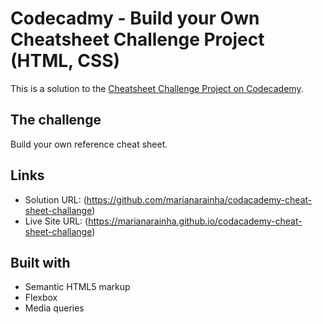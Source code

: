 # Codecadmy - Build your Own Cheatsheet Challenge Project (HTML, CSS)

This is a solution to the [Cheatsheet Challenge Project on Codecademy](https://www.codecademy.com/).

## The challenge

Build your own reference cheat sheet.

## Links

- Solution URL: (https://github.com/marianarainha/codacademy-cheat-sheet-challange)
- Live Site URL: (https://marianarainha.github.io/codacademy-cheat-sheet-challange)

## Built with

- Semantic HTML5 markup
- Flexbox
- Media queries
